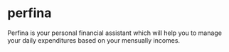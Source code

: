 # perfina
Perfina is your personal financial assistant which will help you to manage your daily expenditures based on your mensually incomes. 
